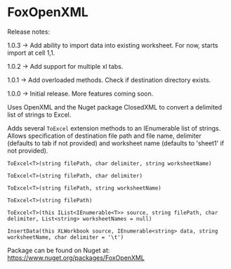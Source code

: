 # FoxOpenXML

Release notes:

1.0.3 -> Add ability to import data into existing worksheet. For now, starts import at cell 1,1. 

1.0.2 -> Add support for multiple xl tabs. 

1.0.1 -> Add overloaded methods. Check if destination directory exists. 

1.0.0 -> Initial release.  More features coming soon.


Uses OpenXML and the Nuget package ClosedXML to convert a delimited list of strings to Excel.

Adds several `ToExcel` extension methods to an IEnumerable list of strings.  Allows specification of destination file path and file name, delimiter (defaults to tab if not provided) and worksheet name (defaults to 'sheet1' if not provided).

`ToExcel<T>(string filePath, char delimiter, string worksheetName)` 

`ToExcel<T>(string filePath, char delimiter)`

`ToExcel<T>(string filePath, string worksheetName)`

`ToExcel<T>(string filePath)`

`ToExcel<T>(this IList<IEnumerable<T>> source, string filePath, char delimiter, List<string> worksheetNames = null)`

`InsertData(this XLWorkbook source, IEnumerable<string> data, string worksheetName, char delimiter = '\t')`

Package can be found on Nuget at: https://www.nuget.org/packages/FoxOpenXML
